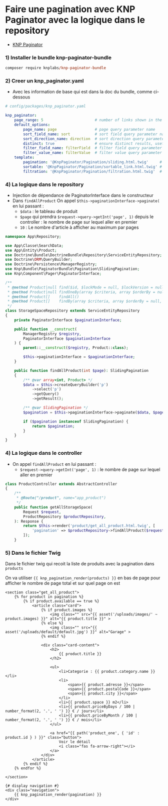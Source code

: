 # Faire une pagination avec KNP Paginator avec la logique dans le repository

- [KNP Paginator](https://github.com/KnpLabs/KnpPaginatorBundle)

### 1) Installer le bundle knp-paginator-bundle

```ps
composer require knplabs/knp-paginator-bundle
```

### 2) Creer un knp_paginator.yaml

- Avec les information de base qui est dans la doc du bundle, comme ci-dessous

```yaml
# config/packages/knp_paginator.yaml 

knp_paginator:
    page_range: 5                       # number of links shown in the pagination menu (e.g: you have 10 pages, a page_range of 3, on the 5th page you'll see links to page 4, 5, 6)
    default_options:
        page_name: page                 # page query parameter name
        sort_field_name: sort           # sort field query parameter name
        sort_direction_name: direction  # sort direction query parameter name
        distinct: true                  # ensure distinct results, useful when ORM queries are using GROUP BY statements
        filter_field_name: filterField  # filter field query parameter name
        filter_value_name: filterValue  # filter value query parameter name
    template:
        pagination: '@KnpPaginator/Pagination/sliding.html.twig'     # sliding pagination controls template
        sortable: '@KnpPaginator/Pagination/sortable_link.html.twig' # sort link template
        filtration: '@KnpPaginator/Pagination/filtration.html.twig'  # filters template
```

### 4) La logique dans le repository

- Injection de dépendance de PaginatorInterface dans le constructeur
- Dans `findAllProduct` On appel `$this->paginationInterface->paginate(` en lui passant :
    - `$data` : le tableau de produit
    - `$page` qui prendra `$request->query->getInt('page', 1)` depuis le controller : le nombre de page sur lequel aller en premier
    - `10` : Le nombre d'article à afficher au maximum par pages

```php
namespace App\Repository;

use App\Classe\SearchData;
use App\Entity\Product;
use Doctrine\Bundle\DoctrineBundle\Repository\ServiceEntityRepository;
use Doctrine\ORM\QueryBuilder;
use Doctrine\Persistence\ManagerRegistry;
use Knp\Bundle\PaginatorBundle\Pagination\SlidingPagination;
use Knp\Component\Pager\PaginatorInterface;

/**
 * @method Product|null find($id, $lockMode = null, $lockVersion = null)
 * @method Product|null findOneBy(array $criteria, array $orderBy = null)
 * @method Product[]    findAll()
 * @method Product[]    findBy(array $criteria, array $orderBy = null, $limit = null, $offset = null)
 */
class StorageSpaceRepository extends ServiceEntityRepository
{
    private PaginatorInterface $paginationInterface;

    public function __construct(
        ManagerRegistry $registry,
        PaginatorInterface $paginationInterface
    ) {
        parent::__construct($registry, Product::class);

        $this->paginationInterface = $paginationInterface;
    }

    public function findAllProduct(int $page): SlidingPagination
    {
        /** @var array<int, Product> */
        $data = $this->createQueryBuilder('p')
            ->select('p')
            ->getQuery()
            ->getResult();

        /** @var SlidingPagination */
        $pagination = $this->paginationInterface->paginate($data, $page, 10);

        if ($pagination instanceof SlidingPagination) {
            return $pagination;
        }
    }
}
```

### 4) La logique dans le controller

- On appel `findAllProduct` en lui passant :
    - `$request->query->getInt('page', 1)` : le nombre de page sur lequel aller en premier

```php
class ProductController extends AbstractController
{
    /**
     * @Route("/product", name="app_product")
     */
    public function getAllStorageSpace(
        Request $request,
        ProductRepository $productRepository,
    ): Response {
        return $this->render('product/get_all_product.html.twig', [
            'pagination' => $productRepository->findAllProduct($request->query->getInt('page', 1)),
        ]);
    }
```

### 5) Dans le fichier Twig

Dans le fichier twig qui recoit la liste de produits avec la pagination dans `products`

On va utiliser `{{ knp_pagination_render(products) }}` en bas de page pour afficher le nombre de page total et sur quel page on est

```twig
<section class="get_all_product">
    {% for product in pagination %}
        {% if product.available == true %}
            <article class="card">
                {% if product.images %}
                    <img class="" src="{{ asset('/uploads/images/' ~ product.images) }}" alt="{{ product.title }}" > 
                {% else %}
                    <img class="" src="{{ asset('/uploads/default/default.jpg') }}" alt="Garage" > 
                {% endif %}
                
                <div class="card-content">
                    <h2>
                        {{ product.title }}
                    </h2>

                    <ul>
                        <li>Categorie : {{ product.category.name }}</li>
                        <li>
                            <span>{{ product.adresse }}</span> 
                            <span>{{ product.postalCode }}</span> 
                            <span>{{ product.city }}</span>
                        </li>
                        <li>{{ product.space }} m2</li>
                        <li>{{ product.priceByDays / 100 | number_format(2, '.', ' ') }} € / jours</li>
                        <li>{{ product.priceByMonth / 100 | number_format(2, '.', ' ') }} € / mois</li>
                    </ul>

                    <a href="{{ path('product_one', { 'id' : product.id } ) }}" class="button">
                        Voir le détail 
                        <i class="fas fa-arrow-right"></i>
                    </a>
                </div>
            </article>
        {% endif %}
    {% endfor %}

</section>

{# display navigation #}
<div class="navigation">
    {{ knp_pagination_render(pagination) }}
</div>
```